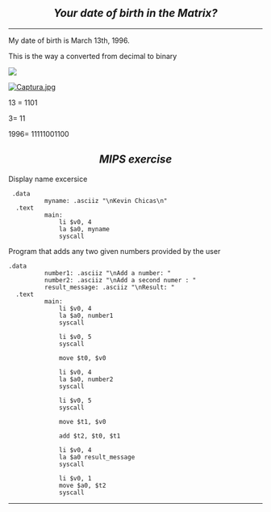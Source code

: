 *<center> <h2>Your date of birth in the Matrix?</h2> </center>*

---
My date of birth is March 13th, 1996.

This is the way a converted from decimal to binary

<img src="Week1.md/Captura.jpg.JPG"/>

[![Captura.jpg](https://i.postimg.cc/xjL7MgxL/Captura.jpg)](https://postimg.cc/QVx0rgrM)

13 = 1101

3= 11

1996= 11111001100




*<center> <h2> MIPS exercise </h2> </center>*

Display name excersice

```assembly
 .data
	      myname: .asciiz "\nKevin Chicas\n"
  .text
	      main:
              li $v0, 4
              la $a0, myname
              syscall
```
Program that adds any two given numbers provided by the user

```assembly
.data
	      number1: .asciiz "\nAdd a number: "
	      number2: .asciiz "\nAdd a second numer : "
	      result_message: .asciiz "\nResult: "
  .text
	      main:
              li $v0, 4
              la $a0, number1
              syscall

              li $v0, 5
              syscall

              move $t0, $v0

              li $v0, 4
              la $a0, number2
              syscall

              li $v0, 5
              syscall

              move $t1, $v0

              add $t2, $t0, $t1

              li $v0, 4
              la $a0 result_message
              syscall

              li $v0, 1
              move $a0, $t2
              syscall
```
---